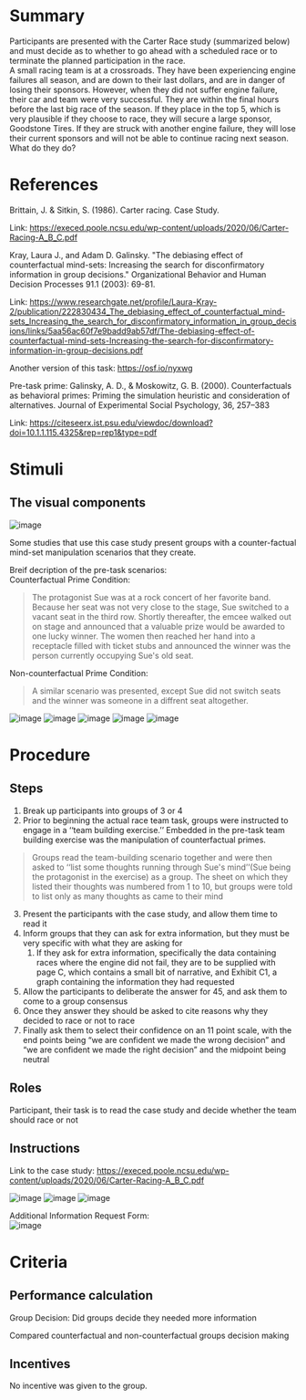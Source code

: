 # Summary
Participants are presented with the Carter Race study (summarized below) and must decide as to whether to go ahead with a scheduled race or to terminate the planned participation in the race.  
A small racing team is at a crossroads.  They have been experiencing engine failures all season, and are down to their last dollars, and are in danger of losing their sponsors.  However, when they did not suffer engine failure, their car and team were very successful.  They are within the final hours before the last big race of the season.  If they place in the top 5, which is very plausible if they choose to race, they will secure a large sponsor, Goodstone Tires.  If they are struck with another engine failure, they will lose their current sponsors and will not be able to continue racing next season.  What do they do?

# References
Brittain, J. & Sitkin, S. (1986). Carter racing. Case Study.

Link: https://execed.poole.ncsu.edu/wp-content/uploads/2020/06/Carter-Racing-A_B_C.pdf

Kray, Laura J., and Adam D. Galinsky. "The debiasing effect of counterfactual mind-sets: Increasing the search for disconfirmatory information in group decisions." Organizational Behavior and Human Decision Processes 91.1 (2003): 69-81.

Link: https://www.researchgate.net/profile/Laura-Kray-2/publication/222830434_The_debiasing_effect_of_counterfactual_mind-sets_Increasing_the_search_for_disconfirmatory_information_in_group_decisions/links/5aa56ac60f7e9badd9ab57df/The-debiasing-effect-of-counterfactual-mind-sets-Increasing-the-search-for-disconfirmatory-information-in-group-decisions.pdf

Another version of this task: https://osf.io/nyxwg

Pre-task prime:
Galinsky, A. D., & Moskowitz, G. B. (2000). Counterfactuals as behavioral primes: Priming the simulation heuristic and consideration of alternatives. Journal of Experimental Social Psychology,
36, 257–383

Link: https://citeseerx.ist.psu.edu/viewdoc/download?doi=10.1.1.115.4325&rep=rep1&type=pdf

# Stimuli
## The visual components 
![image](/images/Carter_Racing_Part_C.png)


Some studies that use this case study present groups with a counter-factual mind-set manipulation scenarios that they create.

Breif decription of the pre-task scenarios:  
Counterfactual Prime Condition:  
> The protagonist Sue was at a rock concert of her favorite band.  Because her seat was not very close to the stage, Sue switched to a vacant seat in the third row.  Shortly thereafter, the emcee walked out on stage and announced that a valuable prize would be awarded to one lucky winner.  The women then reached her hand into a receptacle filled with ticket stubs and announced the winner was the person currently occupying Sue's old seat.  

Non-counterfactual Prime Condition:  
> A similar scenario was presented, except Sue did not switch seats and the winner was someone in a diffrent seat altogether.

![image](/images/Carter_Racing_Counterfactual_Primes_1.png)
![image](/images/Carter_Racing_Counterfactual_Primes_2.png)
![image](/images/Carter_Racing_Counterfactual_Primes_3.png)
![image](/images/Carter_Racing_Counterfactual_Primes_4.png)
![image](/images/Carter_Racing_Counterfactual_Primes_5.png)

# Procedure
## Steps
1. Break up participants into groups of 3 or 4
2. Prior to beginning the actual race team task, groups were instructed to engage in a ‘‘team building exercise.’’ Embedded in the pre-task team building exercise was the manipulation of counterfactual primes.  
> Groups read the team-building scenario together and were then asked to ‘‘list some thoughts running through Sue's mind’’(Sue being the protagonist in the exercise) as a group. The sheet on which they listed their thoughts was numbered from 1 to 10, but groups were told to list only as many thoughts as came to their mind
3. Present the participants with the case study, and allow them time to read it
4. Inform groups that they can ask for extra information, but they must be very specific with what they are asking for
    1. If they ask for extra information, specifically the data containing races where the engine did not fail, they are to be supplied with page C, which contains a small bit of narrative, and Exhibit C1, a graph containing the information they had requested
5. Allow the participants to deliberate the answer for 45, and ask them to come to a group consensus
6. Once they answer they should be asked to cite reasons why they decided to race or not to race
7. Finally ask them to select their confidence on an 11 point scale, with the end points being “we are confident we made the wrong decision” and “we are confident we made the right decision” and the midpoint being neutral


## Roles 
Participant, their task is to read the case study and decide whether the team should race or not

## Instructions
Link to the case study: https://execed.poole.ncsu.edu/wp-content/uploads/2020/06/Carter-Racing-A_B_C.pdf

![image](/images/Carter_Racing_Teaching_Notes_1.png)
![image](/images/Carter_Racing_Teaching_Notes_2.png) 
![image](/images/Carter_Racing_Teaching_Notes_3.png) 

Additional Information Request Form:  
![image](/images/Carter_Racing_Information_Request_Form.png) 

# Criteria
## Performance calculation
Group Decision: Did groups decide they needed more information

Compared counterfactual and non-counterfactual groups decision making

## Incentives
No incentive was given to the group.
